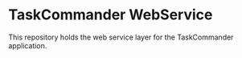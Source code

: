 TaskCommander WebService
========================

This repository holds the web service layer for the TaskCommander application.
